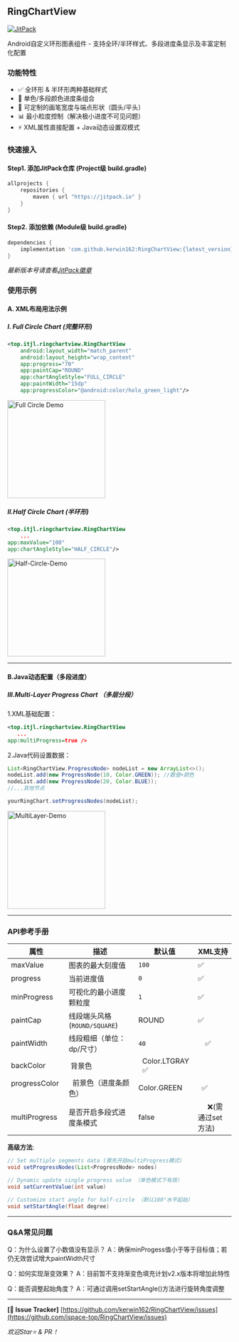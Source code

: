 ## RingChartView
[![JitPack](https://jitpack.io/v/kerwin162/RingChartView.svg)](https://jitpack.io/#kerwin162/RingChartView)

Android自定义环形图表组件 - 支持全环/半环样式、多段进度条显示及丰富定制化配置

### 功能特性
- ✅ 全环形 & 半环形两种基础样式
- 🎨 单色/多段颜色进度条组合
- 🔧 可定制的画笔宽度与端点形状（圆头/平头）
- 📊 最小粒度控制（解决极小进度不可见问题）
- ⚡ XML属性直接配置 + Java动态设置双模式

### 快速接入
#### Step1. 添加JitPack仓库 (Project级 build.gradle)
```gradle
allprojects {
    repositories {
        maven { url "https://jitpack.io" }
    }
}
```

#### Step2. 添加依赖 (Module级 build.gradle)
```gradle
dependencies {
    implementation 'com.github.kerwin162:RingChartView:{latest_version}'
}
```
*最新版本号请查看[JitPack徽章](#ringchartview)*

### 使用示例
#### A. XML布局用法示例

##### I. Full Circle Chart (完整环形)
```xml
<top.itjl.ringchartview.RingChartView 
    android:layout_width="match_parent"
    android:layout_height="wrap_content"
    app:progress="70"
    app:paintCap="ROUND"
    app:chartAngleStyle="FULL_CIRCLE"
    app:paintWidth="15dp"
    app:progressColor="@android:color/holo_green_light"/>
```
<img src="pic/full_circle.png" width=220 alt="Full Circle Demo"/>

##### II.Half Circle Chart (半环形)
```xml 
<top.itjl.ringchartview.RingChartView 
    ...
app:maxValue="100"    
app:chartAngleStyle="HALF_CIRCLE"/>
```
<img src="/pic/half_circle02.png" width=220 alt=Half-Circle-Demo />

---

#### B.Java动态配置（多段进度）

##### III.Multi-Layer Progress Chart （多层分段）
1.XML基础配置：
```xml 
<top.itjl.ringchartview.RingChartView  
   ...   
app:multiProgress=true />
```

2.Java代码设置数据：
```java 
List<RingChartView.ProgressNode> nodeList = new ArrayList<>();
nodeList.add(new ProgressNode(10, Color.GREEN)); //数值+颜色  
nodeList.add(new ProgressNode(20, Color.BLUE));
//...其他节点  

yourRingChart.setProgressNodes(nodeList);
```
<img src="/pic/half_circle01.png" width=220 alt=MultiLayer-Demo />

---

### API参考手册 
| 属性              | 描述                                  | 默认值       | XML支持     |
|-------------------|--------------------------------------|--------------|-------------|
| maxValue          | 图表的最大刻度值                      | `100`        | ✅           |
| progress          | 当前进度值                            | `0`          | ✅           |
| minProgress       | 可视化的最小进度颗粒度                | `1`          | ✅           |
| paintCap           | 线段端头风格 (`ROUND/SQUARE`)        | ROUND       |✅         |
| paintWidth         |线段粗细（单位：dp/尺寸）           |`40　`　　    |　✅    |
| backColor         |  背景色                             |    Color.LTGRAY     ✅    |
| progressColor      |  前景色（进度条颜色）              | Color.GREEN   |  ✅      |      
|multiProgress     |是否开启多段式进度条模式      | false    |     ❌(需通过set方法) |


**高级方法**:
```java 
// Set multiple segments data (需先开启multiProgress模式)
void setProgressNodes(List<ProgressNode> nodes)

// Dynamic update single progress value （单色模式下有效）
void setCurrentValue(int value) 

// Customize start angle for half-circle （默认180°水平起始）
void setStartAngle(float degree)  
```

---

### Q&A常见问题
 
Q：为什么设置了小数值没有显示？
A：确保minProgess值小于等于目标值；若仍无效尝试增大paintWidth尺寸
 
Q：如何实现渐变效果？
A：目前暂不支持渐变色填充计划v2.x版本将增加此特性
 
Q：能否调整起始角度？
A：可通过调用setStartAngle()方法进行旋转角度调整


---
**[🐛 Issue Tracker]** [https://github.com/kerwin162/RingChar​tVie​w/issues](https://github.com/ispace-top/RingChartView/issues)<br>


*欢迎Star⭐️ & PR！*
